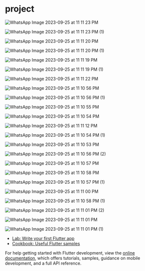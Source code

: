 # project


![WhatsApp Image 2023-09-25 at 11 11 23 PM](https://github.com/Akhil184/attendance_app/assets/62253501/1b04df20-04bc-4faa-8052-81a29b34b611)  


![WhatsApp Image 2023-09-25 at 11 11 23 PM (1)](https://github.com/Akhil184/attendance_app/assets/62253501/0070ccf2-b961-4f5c-9caa-757f9d88bbcd)


![WhatsApp Image 2023-09-25 at 11 11 20 PM](https://github.com/Akhil184/attendance_app/assets/62253501/52380c6e-0610-44c6-b729-4d9d69a4e357)

![WhatsApp Image 2023-09-25 at 11 11 20 PM (1)](https://github.com/Akhil184/attendance_app/assets/62253501/672f2cd2-0ce9-4bd9-a500-9d53c4dd0d1d)

![WhatsApp Image 2023-09-25 at 11 11 19 PM](https://github.com/Akhil184/attendance_app/assets/62253501/6e9871d7-11f2-4c6f-a0b7-ce6099451be8)

 
![WhatsApp Image 2023-09-25 at 11 11 19 PM (1)](https://github.com/Akhil184/attendance_app/assets/62253501/5dda6c98-c744-4eb3-933d-e89b4a4fd19a)

![WhatsApp Image 2023-09-25 at 11 11 22 PM](https://github.com/Akhil184/attendance_app/assets/62253501/8047cdf7-8ebd-4bd2-b527-39060aec8d12)

![WhatsApp Image 2023-09-25 at 11 10 56 PM](https://github.com/Akhil184/attendance_app/assets/62253501/2707c919-811a-4dd3-9f2b-060a2bd30a70)

![WhatsApp Image 2023-09-25 at 11 10 56 PM (1)](https://github.com/Akhil184/attendance_app/assets/62253501/f0b70126-6362-4373-8f21-5e9d01937b05)

![WhatsApp Image 2023-09-25 at 11 10 55 PM](https://github.com/Akhil184/attendance_app/assets/62253501/0aaec056-39db-4964-9357-3f2172f9997f)

![WhatsApp Image 2023-09-25 at 11 10 54 PM](https://github.com/Akhil184/attendance_app/assets/62253501/68e22104-5a91-4ea4-b7f3-ff5c9ed96f59)

![WhatsApp Image 2023-09-25 at 11 11 12 PM](https://github.com/Akhil184/attendance_app/assets/62253501/337b7c97-1565-4be3-94a9-d5a8ab18e997)

![WhatsApp Image 2023-09-25 at 11 10 54 PM (1)](https://github.com/Akhil184/attendance_app/assets/62253501/19014939-5bd0-4c31-8658-06a1b740dfbf)

![WhatsApp Image 2023-09-25 at 11 10 53 PM](https://github.com/Akhil184/attendance_app/assets/62253501/64bfb64d-a01a-497e-99e2-0d8ff084b39f)

![WhatsApp Image 2023-09-25 at 11 10 56 PM (2)](https://github.com/Akhil184/attendance_app/assets/62253501/9a92a0b2-9b6e-4eda-b464-ca03d531ceaa)


![WhatsApp Image 2023-09-25 at 11 10 57 PM](https://github.com/Akhil184/attendance_app/assets/62253501/66f8a60c-c039-4aad-aaad-19660f58786f)


![WhatsApp Image 2023-09-25 at 11 10 58 PM](https://github.com/Akhil184/attendance_app/assets/62253501/f0ab54ca-8bbf-43ab-95f3-99b9432fdc5f)


![WhatsApp Image 2023-09-25 at 11 10 57 PM (1)](https://github.com/Akhil184/attendance_app/assets/62253501/ff148a7c-f6ef-49b5-be56-23c08d8aba3f)



![WhatsApp Image 2023-09-25 at 11 11 00 PM](https://github.com/Akhil184/attendance_app/assets/62253501/f5193924-2d61-451f-a003-1ae7940f78fe)



![WhatsApp Image 2023-09-25 at 11 10 58 PM (1)](https://github.com/Akhil184/attendance_app/assets/62253501/bb2cc9e8-9a28-4308-9d1b-e672db92d044)



![WhatsApp Image 2023-09-25 at 11 11 01 PM (2)](https://github.com/Akhil184/attendance_app/assets/62253501/af23e96f-86da-4a72-89b5-98527b683517)



![WhatsApp Image 2023-09-25 at 11 11 01 PM](https://github.com/Akhil184/attendance_app/assets/62253501/bf84f9ff-4d38-45ec-8c23-f514b52a5b50)



![WhatsApp Image 2023-09-25 at 11 11 01 PM (1)](https://github.com/Akhil184/attendance_app/assets/62253501/923fd823-7ec0-495e-a400-b6a95cd0a66d)


- [Lab: Write your first Flutter app](https://docs.flutter.dev/get-started/codelab)
- [Cookbook: Useful Flutter samples](https://docs.flutter.dev/cookbook)

For help getting started with Flutter development, view the
[online documentation](https://docs.flutter.dev/), which offers tutorials,
samples, guidance on mobile development, and a full API reference.

